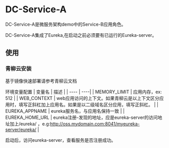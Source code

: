 # DC-Service-A
DC-Service-A是微服务架构demo中的Service-B应用角色。

DC-Service-A集成了Eureka,在启动之前必须要有已运行的Eureka-server。

## 使用

### 青柳云安装
基于镜像快速部署请参考青柳云文档

环境变量配置
| 变量名 | 描述 |
| ---- | ----|
| MEMORY_LIMIT | 应用内存，ex: 512 |
| WEB_CONTEXT | web应用访问的上下文。如果青柳云是以上下文区分应用时，填写正斜杠加上应用名。如果是以二级域名区分应用，填写正斜杠。 |
| EUREKA_APPNAME | eureka服务名，与应用名保持一致 |
| EUREKA_HOME_URL | eureka注册-发现的地址，应是eureka-server的访问地址加上/eureka/ ，e.g:http://oss.mydomain.com:8041/myeureka-server/eureka/ |

启动后，访问eureka-server，查看服务是否注册成功。
